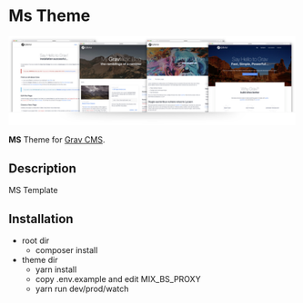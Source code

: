 # Ms Theme

![](assets/ms-screenshots.jpg)

**MS** Theme for [Grav CMS](http://github.com/getgrav/grav).


## Description

MS Template


## Installation

* root dir
    * composer install
* theme dir
    * yarn install
    * copy .env.example and edit MIX_BS_PROXY
    * yarn run dev/prod/watch

